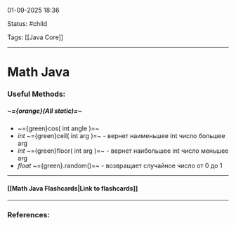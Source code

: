 
01-09-2025 18:36

Status: #child

Tags: [[Java Core]]

---
# Math Java

### Useful Methods:
##### ~={orange}(All static)=~
- ~={green}cos( int angle )=~
- *int* ~={green}ceil( int arg )=~ - вернет наименьшее int число большее arg
- *int* ~={green}floor( int arg )=~ - вернет наибольшее int число меньшее arg
- *float* ~={green}.random()=~ - возвращает случайное число от 0 до 1

----
#### [[Math Java Flashcards|Link to flashcards]]



---
### References:

